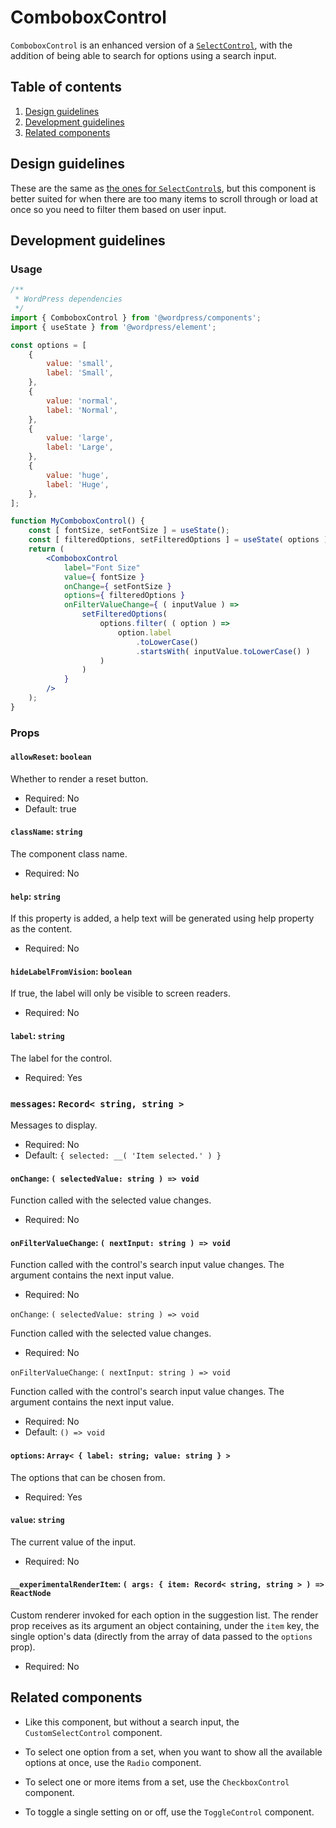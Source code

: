# ComboboxControl

`ComboboxControl` is an enhanced version of a [`SelectControl`](/packages/components/src/select-control/README.md), with the addition of being able to search for options using a search input.

## Table of contents

1. [Design guidelines](#design-guidelines)
2. [Development guidelines](#development-guidelines)
3. [Related components](#related-components)

## Design guidelines

These are the same as [the ones for `SelectControl`s](/packages/components/src/select-control/README.md#design-guidelines), but this component is better suited for when there are too many items to scroll through or load at once so you need to filter them based on user input.

## Development guidelines

### Usage

```jsx
/**
 * WordPress dependencies
 */
import { ComboboxControl } from '@wordpress/components';
import { useState } from '@wordpress/element';

const options = [
	{
		value: 'small',
		label: 'Small',
	},
	{
		value: 'normal',
		label: 'Normal',
	},
	{
		value: 'large',
		label: 'Large',
	},
	{
		value: 'huge',
		label: 'Huge',
	},
];

function MyComboboxControl() {
	const [ fontSize, setFontSize ] = useState();
	const [ filteredOptions, setFilteredOptions ] = useState( options );
	return (
		<ComboboxControl
			label="Font Size"
			value={ fontSize }
			onChange={ setFontSize }
			options={ filteredOptions }
			onFilterValueChange={ ( inputValue ) =>
				setFilteredOptions(
					options.filter( ( option ) =>
						option.label
							.toLowerCase()
							.startsWith( inputValue.toLowerCase() )
					)
				)
			}
		/>
	);
}
```

### Props

#### `allowReset`: `boolean`

Whether to render a reset button.

-   Required: No
-   Default: true

#### `className`: `string`

The component class name.

-   Required: No

#### `help`: `string`

If this property is added, a help text will be generated using help property as the content.

-   Required: No

#### `hideLabelFromVision`: `boolean`

If true, the label will only be visible to screen readers.

-   Required: No

#### `label`: `string`

The label for the control.

-   Required: Yes

### `messages`: `Record< string, string >`

Messages to display.

-   Required: No
-   Default: `{ selected: __( 'Item selected.' ) }`

#### `onChange`: `( selectedValue: string ) => void`

Function called with the selected value changes.

-   Required: No

#### `onFilterValueChange`: `( nextInput: string ) => void`

Function called with the control's search input value changes. The argument contains the next input value.

-   Required: No

`onChange`: `( selectedValue: string ) => void`

Function called with the selected value changes.

-   Required: No

`onFilterValueChange`: `( nextInput: string ) => void`

Function called with the control's search input value changes. The argument contains the next input value.

-   Required: No
-   Default: `() => void`

#### `options`: `Array< { label: string; value: string } >`

The options that can be chosen from.

-   Required: Yes

#### `value`: `string`

The current value of the input.

-   Required: No

#### `__experimentalRenderItem`: `( args: { item: Record< string, string > ) => ReactNode`

Custom renderer invoked for each option in the suggestion list. The render prop receives as its argument an object containing, under the `item` key, the single option's data (directly from the array of data passed to the `options` prop).

-   Required: No

## Related components

-   Like this component, but without a search input, the `CustomSelectControl` component.

-   To select one option from a set, when you want to show all the available options at once, use the `Radio` component.
-   To select one or more items from a set, use the `CheckboxControl` component.
-   To toggle a single setting on or off, use the `ToggleControl` component.
